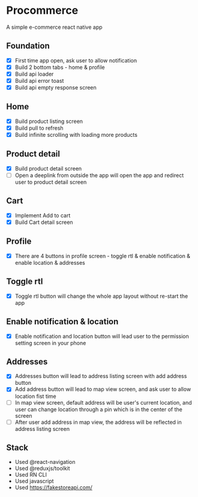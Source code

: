 # Procommerce
A simple e-commerce react native app

## Foundation
- [x] First time app open, ask user to allow notification
- [x] Build 2 bottom tabs - home & profile
- [x] Build api loader
- [x] Build api error toast
- [x] Build api empty response screen

## Home
- [x] Build product listing screen
- [x] Build pull to refresh
- [x] Build infinite scrolling with loading more products

## Product detail
- [x] Build product detail screen
- [ ] Open a deeplink from outside the app will open the app and redirect user to product detail screen

## Cart
- [x] Implement Add to cart
- [x] Build Cart detail screen

## Profile
- [x] There are 4 buttons in profile screen - toggle rtl & enable notification & enable location & addresses

## Toggle rtl
- [x] Toggle rtl button will change the whole app layout without re-start the app

## Enable notification & location
- [x] Enable notification and location button will lead user to the permission setting screen in your phone

## Addresses
- [x] Addresses button will lead to address listing screen with add address button
- [x] Add address button will lead to map view screen, and ask user to allow location fist time
- [ ] In map view screen, default address will be user's current location, and user can change location through a pin which is in the center of the screen
- [ ] After user add address in map view, the address will be reflected in address listing screen

## Stack
- Used @react-navigation
- Used @reduxjs/toolkit
- Used RN CLI
- Used javascript
- Used https://fakestoreapi.com/
